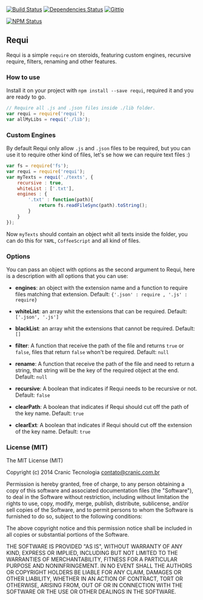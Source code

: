 [![Build Status](https://travis-ci.org/cranic/node-requi.png)](https://travis-ci.org/cranic/node-requi) [![Dependencies Status](https://david-dm.org/cranic/node-requi.png)](https://david-dm.org/cranic/node-requi) [![Gittip](http://img.shields.io/gittip/cranic.png)](https://www.gittip.com/cranic)

[![NPM Status](https://nodei.co/npm/requi.png?downloads=true)](http://npmjs.org/package/requi)

## Requi

Requi is a simple `require` on steroids, featuring custom engines, recursive
require, filters, renaming and other features.

### How to use

Install it on your project with `npm install --save requi`, required it and
you are ready to go.

```javascript
// Require all .js and .json files inside ./lib folder.
var requi = require('requi');
var allMyLibs = requi('./lib');
```

### Custom Engines

By default Requi only allow `.js` and `.json` files to be required, but you can
use it to require other kind of files, let's se how we can require text files :)

```javascript
var fs = require('fs');
var requi = require('requi');
var myTexts = requi('./texts', {
    recursive : true,
    whiteList : ['.txt'],
    engines : {
        '.txt' : function(path){
            return fs.readFileSync(path).toString();
        }
    }
});
```

Now `myTexts` should contain an object whit all texts inside the folder, you
can do this for `YAML`, `CoffeeScript` and all kind of files.

### Options

You can pass an object with options as the second argument to Requi, here is a
description with all options that you can use:

* __engines__: an object with the extension name and a function to require files
matching that extension. Default: `{'.json' : require , '.js' : require}`

* __whiteList__: an array whit the extensions that can be required.
Default:  `['.json', '.js']`

* __blackList__: an array whit the extensions that cannot be required.
Default: `[]`

* __filter__: A function that receive the path of the file and returns `true`
or `false`, files that return `false` whon't be required. Default: `null`

* __rename__: A function that receive the path of the file and need to return
a string, that string will be the key of the required object at the end.
Default: `null`

* __recursive__: A boolean that indicates if Requi needs to be recursive or
not. Default: `false`

* __clearPath__: A boolean that indicates if Requi should cut off the path of
the key name. Default: `true`

* __clearExt__: A boolean that indicates if Requi should cut off the extension
of the key name. Default: `true`

### License (MIT)

The MIT License (MIT)

Copyright (c) 2014 Cranic Tecnologia <contato@cranic.com.br>

Permission is hereby granted, free of charge, to any person obtaining a copy
of this software and associated documentation files (the "Software"), to deal
in the Software without restriction, including without limitation the rights
to use, copy, modify, merge, publish, distribute, sublicense, and/or sell
copies of the Software, and to permit persons to whom the Software is
furnished to do so, subject to the following conditions:

The above copyright notice and this permission notice shall be included in
all copies or substantial portions of the Software.

THE SOFTWARE IS PROVIDED "AS IS", WITHOUT WARRANTY OF ANY KIND, EXPRESS OR
IMPLIED, INCLUDING BUT NOT LIMITED TO THE WARRANTIES OF MERCHANTABILITY,
FITNESS FOR A PARTICULAR PURPOSE AND NONINFRINGEMENT. IN NO EVENT SHALL THE
AUTHORS OR COPYRIGHT HOLDERS BE LIABLE FOR ANY CLAIM, DAMAGES OR OTHER
LIABILITY, WHETHER IN AN ACTION OF CONTRACT, TORT OR OTHERWISE, ARISING FROM,
OUT OF OR IN CONNECTION WITH THE SOFTWARE OR THE USE OR OTHER DEALINGS IN
THE SOFTWARE.


